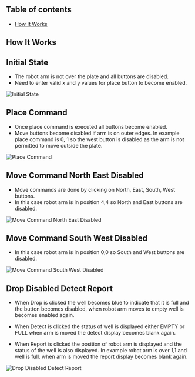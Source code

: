 ## Table of contents

-   [How It Works](#screenshots)


## How It Works

## Initial State

- The robot arm is not over the plate and all buttons are disabled.
- Need to enter valid x and y values for place button to become enabled.

![Initial State](initial_state.jpg)

## Place Command

- Once place command is executed all buttons become enabled.
- Move buttons become disabled if arm is on outer edges. In example place command is 0, 1 so the west button is disabled as the arm is not permitted to move outside the plate.

![Place Command](place_command.jpg)

## Move Command North East Disabled

- Move commands are done by clicking on North, East, South, West buttons.
- In this case robot arm is in position 4,4 so North and East buttons are disabled.

![Move Command North East Disabled](move_nort_east_disabled.jpg)

## Move Command South West Disabled

- In this case robot arm is in position 0,0 so South and West buttons are disabled.

![Move Command South West Disabled](move_south_west_disabled.jpg)

## Drop Disabled Detect Report

- When Drop is clicked the well becomes blue to indicate that it is full and the button becomes disabled, when robot arm moves to empty well is becomes enabled again.

- When Detect is clicked the status of well is displayed either EMPTY or FULL when arm is moved the detect display becomes blank again.

- When Report is clicked the position of robot arm is displayed and the status of the well is also displayed. In example robot arm is over 1,1 and well is full. when arm is moved the report display becomes blank again.

![Drop Disabled Detect Report](drop_diabled_detect_report.jpg)


